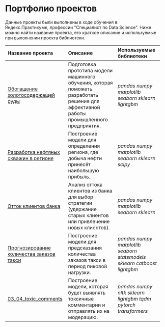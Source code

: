 # Портфолио проектов

Данные проекты были выполнены в ходе обучения в Яндекс.Практикуме, профессии "Специалист по Data Science". Ниже можно найти название проекта, его краткое описание и используемые при выполнении проекта библиотеки.

| Название проекта | Описание | Используемые библиотеки | 
| :---------------------- | :---------------------- | :---------------------- |
| [Обогащение золотосодержащей руды](gold_recovery) | Подготовка прототипа модели машинного обучения, которая поможеть разработать решение для эффективной работы промышленного предприятия.| *pandas* *numpy* *matplotlib* *seaborn* *sklearn* *lightgbm* |
| [Разработка нефтяных скважин в регионе](oil_wells) | Построение модели для определения региона, где добыча нефти принесёт наибольшую прибыль.| *pandas* *numpy* *matplotlib* *seaborn* *sklearn* *scipy* |
| [Отток клиентов банка](bank_customer_churn) | Анализ оттока клиентов из банка для выбор стратегии (удержание старых клиентов или привлечение новых клиентов). | *pandas* *numpy* *matplotlib* *seaborn* *sklearn* |
| [Прогнозирование количества заказов такси](taxi) | Построение модели для предсказания количества заказов такси в период пиковой нагрузки.| *pandas* *numpy* *matplotlib* *seaborn* *statsmodels* *sklearn* *catboost* *lightgbm* |
| [03_04_toxic_comments](toxic_comments) | Построение модели, которая будет выявлять токсичные комментарии и отправлять их на модерацию.| *pandas* *numpy* *nltk* *sklearn* *lightgbm* *tqdm* *pytorch* *transformers* |

